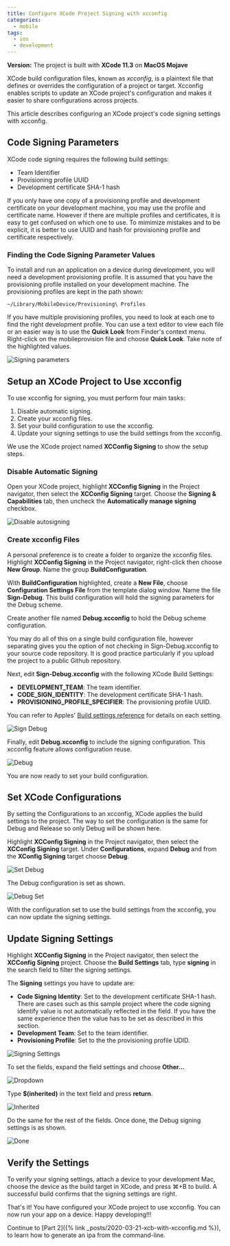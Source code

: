 ```yaml
---
title: Configure XCode Project Signing with xcconfig
categories: 
  - mobile
tags:
  - ios
  - development
---
```


__Version:__ The project is built with __XCode 11.3__ on __MacOS Mojave__

XCode build configuration files, known as _xcconfig_, is a plaintext file that defines or overrides the configuration of a project or target. Xcconfig enables scripts to update an XCode project's configuration and makes it easier to share configurations across projects.
  
This article describes configuring an XCode project's code signing settings with xcconfig.

## Code Signing Parameters 
XCode code signing requires the following build settings:
* Team Identifier
* Provisioning profile UUID
* Development certificate SHA-1 hash

If you only have one copy of a provisioning profile and development certificate on your development machine, you may use the profile and certificate name. However if there are multiple profiles and certificates, it is easy to get confused on which one to use. To mimimize mistakes and to be explicit, it is better to use UUID and hash for provisioning profile and certificate respectively.

### Finding the Code Signing Parameter Values 
To install and run an application on a device during development, you will need a development provisioning profile. It is assumed that you have the provisioning profile installed on your development machine. The provisioning profiles are kept in the path shown:

```
~/Library/MobileDevice/Provisioning\ Profiles
```

If you have multiple provisioning profiles, you need to look at each one to find the right development profile. You can use a text editor to view each file or an easier way is to use the __Quick Look__ from Finder's context menu. Right-click on the mobileprovision file and choose __Quick Look__. Take note of the highlighted values.

![Signing parameters](/assets/images/xcconfig/find-signing-parameters.png) 

## Setup an XCode Project to Use xcconfig

To use xcconfig for signing, you must perform four main tasks:
1. Disable automatic signing.
2. Create your xcconfig files.
3. Set your build configuration to use the xcconfig.
4. Update your signing settings to use the build settings from the xcconfig.

We use the XCode project named __XCConfig Signing__ to show the setup steps.

### Disable Automatic Signing
Open your XCode project, highlight __XCConfig Signing__ in the Project navigator, then select the __XCConfig Signing__ target. Choose the __Signing & Capabilities__ tab, then uncheck the __Automatically manage signing__ checkbox. 

![Disable autosigning](/assets/images/xcconfig/disable-autosigning.png) 

### Create xcconfig Files

A personal preference is to create a folder to organize the xcconfig files. Highlight __XCConfig Signing__ in the Project navigator, right-click then choose __New Group__. Name the group __BuildConfiguration__.

With __BuildConfiguration__ highlighted, create a __New File__, choose __Configuration Settings File__ from the template dialog window. Name the file __Sign-Debug__. This build configuration will hold the signing parameters for the Debug scheme.

Create another file named __Debug.xcconfig__ to hold the Debug scheme configuration.

You may do all of this on a single build configuration file, however separating gives you the option of not checking in Sign-Debug.xcconfig to your source code repository. It is good practice particularly if you upload the project to a public Github repository.

Next, edit __Sign-Debug.xcconfig__ with the following XCode Build Settings:
* __DEVELOPMENT_TEAM__: The team identifier.
* __CODE_SIGN_IDENTITY__: The development certificate SHA-1 hash.
* __PROVISIONING_PROFILE_SPECIFIER__: The provisioning profile UUID.

You can refer to Apples' [Build settings reference](https://help.apple.com/xcode/mac/11.4/#/itcaec37c2a6) for details on each setting.

![Sign Debug](/assets/images/xcconfig/sign-debug.png) 

Finally, edit __Debug.xcconfig__ to include the signing configuration. This xcconfig feature allows configuration reuse.

![Debug](/assets/images/xcconfig/debug.png)

You are now ready to set your build configuration.

## Set XCode Configurations
By setting the Configurations to an xcconfig, XCode applies the build settings to the project.
The way to set the configuration is the same for Debug and Release so only Debug will be shown here.

Highlight __XCConfig Signing__ in the Project navigator, then select the __XCConfig Signing__ target. Under __Configurations__, expand __Debug__ and from the __XConfig Signing__ target choose __Debug__.

![Set Debug](/assets/images/xcconfig/set-debug.png)

The Debug configuration is set as shown.

![Debug Set](/assets/images/xcconfig/debug-config-set.png)

With the configuration set to use the build settings from the xcconfig, you can now update the signing settings.

## Update Signing Settings

Highlight __XCConfig Signing__ in the Project navigator, then select the __XCConfig Signing__ project. Choose the __Build Settings__ tab, type __signing__ in the search field to filter the signing settings.

The __Signing__ settings you have to update are:
* __Code Signing Identity__: Set to the development certificate SHA-1 hash. There are cases such as this sample project where the code signing identify value is not automatically reflected in the field. If you have the same experience then the value has to be set as described in this section.
* __Development Team__: Set to the team identifier.
* __Provisioning Profile__: Set to the the provisioning profile UDID.

![Signing Settings](/assets/images/xcconfig/signing-settings.png)

To set the fields, expand the field settings and choose __Other...__

![Dropdown](/assets/images/xcconfig/setting-dropdown.png)

Type __$(inherited)__ in the text field and press __return__. 

![Inherited](/assets/images/xcconfig/inherited.png)

Do the same for the rest of the fields. Once done, the Debug signing settings is as shown.

![Done](/assets/images/xcconfig/setting-done.png)

## Verify the Settings

To verify your signing settings, attach a device to your development Mac, choose the device as the build target in XCode, and press ⌘+B to build. A successful build confirms that the signing settings are right.

That's it! You have configured your XCode project to use xcconfig. You can now run your app on a device. Happy developing!!!

Continue to [Part 2]({% link _posts/2020-03-21-xcb-with-xcconfig.md %}), to learn how to generate an ipa from the command-line.
